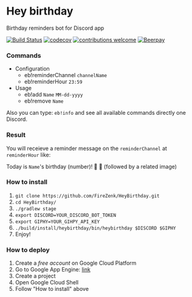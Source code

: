 # Hey birthday
Birthday reminders bot for Discord app

[![Build Status](https://travis-ci.org/FireZenk/HeyBirthday.svg?branch=develop)](https://travis-ci.org/FireZenk/HeyBirthday)
[![codecov](https://codecov.io/gh/FireZenk/HeyBirthday/branch/develop/graph/badge.svg)](https://codecov.io/gh/FireZenk/HeyBirthday)
[![contributions welcome](https://img.shields.io/badge/contributions-welcome-brightgreen.svg?style=flat)](https://github.com/FireZenk/HeyBirthday/issues)
[![Beerpay](https://img.shields.io/beerpay/hashdog/scrapfy-chrome-extension.svg)](https://beerpay.io/FireZenk/HeyBirthday)

### Commands

- Configuration
    - eb!reminderChannel `channelName`
    - eb!reminderHour `23:59`
- Usage
    - eb!add `Name` `MM-dd-yyyy`
    - eb!remove `Name`

Also you can type: `eb!info` and see all available commands directly one Discord.

### Result

You will receieve a reminder message on the `reminderChannel` at `reminderHour` like:

Today is `Name`'s birthday (number)! :tada: :tada:
(followed by a related image)

### How to install

1. `git clone https://github.com/FireZenk/HeyBirthday.git`
2. `cd HeyBirthday/`
2. `./gradlew stage`
3. `export DISCORD=YOUR_DISCORD_BOT_TOKEN`
4. `export GIPHY=YOUR_GIHPY_API_KEY`
5. `./build/install/heybirthday/bin/heybirthday $DISCORD $GIPHY`
6. Enjoy!

### How to deploy

1. Create a *free account* on Google Cloud Platform
2. Go to Google App Engine: [link](https://console.cloud.google.com/projectselector/appengine/create?lang=java&st=true&_ga=2.99197598.-1421285151.1528186199)
3. Create a project
4. Open Google Cloud Shell
5. Follow "How to install" above